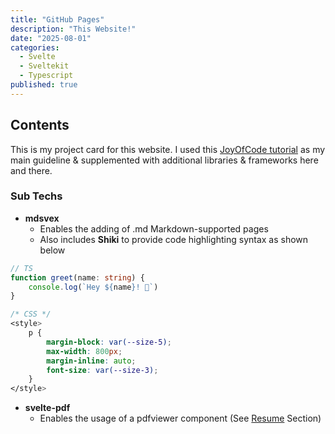 ```yaml
---
title: "GitHub Pages"
description: "This Website!"
date: "2025-08-01"
categories:
  - Svelte
  - Sveltekit
  - Typescript
published: true
---
```


## Contents

This is my project card for this website.  I used this [JoyOfCode tutorial](https://joyofcode.xyz/sveltekit-markdown-blog) as my main guideline & supplemented with additional libraries & frameworks here and there.

### Sub Techs

- __mdsvex__
  - Enables the adding of .md Markdown-supported pages
  - Also includes __Shiki__ to provide code highlighting syntax as shown below

```ts
// TS
function greet(name: string) {
	console.log(`Hey ${name}! 👋`)
}
```

```css
/* CSS */
<style>
    p {
        margin-block: var(--size-5);
        max-width: 800px;
        margin-inline: auto;
        font-size: var(--size-3);
    }
</style>
```

- __svelte-pdf__
  - Enables the usage of a pdfviewer component (See [Resume](/resume) Section)

